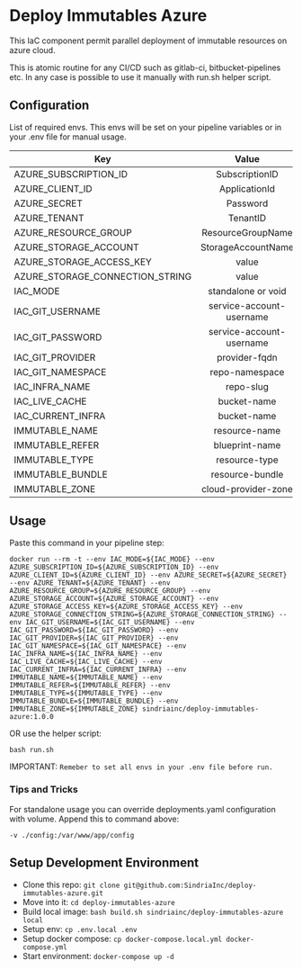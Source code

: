 # Deploy Immutables Azure

This IaC component permit parallel deployment of immutable resources on azure cloud.

This is atomic routine for any CI/CD such as gitlab-ci, bitbucket-pipelines etc.
In any case is possible to use it manually with run.sh helper script.

## Configuration

List of required envs. This envs will be set on your pipeline variables or in your .env file for manual usage.

| Key                                | Value                       |
| -----------------------------------|:---------------------------:|
| AZURE_SUBSCRIPTION_ID              | SubscriptionID              |
| AZURE_CLIENT_ID                    | ApplicationId               |
| AZURE_SECRET                       | Password                    |
| AZURE_TENANT                       | TenantID                    |
| AZURE_RESOURCE_GROUP               | ResourceGroupName           |
| AZURE_STORAGE_ACCOUNT              | StorageAccountName          |
| AZURE_STORAGE_ACCESS_KEY           | value                       |
| AZURE_STORAGE_CONNECTION_STRING    | value                       |
| IAC_MODE                           | standalone or void          |
| IAC_GIT_USERNAME                   | service-account-username    |
| IAC_GIT_PASSWORD                   | service-account-username    |
| IAC_GIT_PROVIDER                   | provider-fqdn               |
| IAC_GIT_NAMESPACE                  | repo-namespace              |
| IAC_INFRA_NAME                     | repo-slug                   |
| IAC_LIVE_CACHE                     | bucket-name                 |
| IAC_CURRENT_INFRA                  | bucket-name                 |
| IMMUTABLE_NAME                     | resource-name               |
| IMMUTABLE_REFER                    | blueprint-name              |
| IMMUTABLE_TYPE                     | resource-type               |
| IMMUTABLE_BUNDLE                   | resource-bundle             |
| IMMUTABLE_ZONE                     | cloud-provider-zone         |


## Usage

Paste this command in your pipeline step:

`docker run --rm -t --env IAC_MODE=${IAC_MODE} --env AZURE_SUBSCRIPTION_ID=${AZURE_SUBSCRIPTION_ID} --env AZURE_CLIENT_ID=${AZURE_CLIENT_ID} --env AZURE_SECRET=${AZURE_SECRET} --env AZURE_TENANT=${AZURE_TENANT} --env AZURE_RESOURCE_GROUP=${AZURE_RESOURCE_GROUP} --env AZURE_STORAGE_ACCOUNT=${AZURE_STORAGE_ACCOUNT} --env AZURE_STORAGE_ACCESS_KEY=${AZURE_STORAGE_ACCESS_KEY} --env AZURE_STORAGE_CONNECTION_STRING=${AZURE_STORAGE_CONNECTION_STRING} --env IAC_GIT_USERNAME=${IAC_GIT_USERNAME} --env IAC_GIT_PASSWORD=${IAC_GIT_PASSWORD} --env IAC_GIT_PROVIDER=${IAC_GIT_PROVIDER} --env IAC_GIT_NAMESPACE=${IAC_GIT_NAMESPACE} --env IAC_INFRA_NAME=${IAC_INFRA_NAME} --env IAC_LIVE_CACHE=${IAC_LIVE_CACHE} --env IAC_CURRENT_INFRA=${IAC_CURRENT_INFRA} --env IMMUTABLE_NAME=${IMMUTABLE_NAME} --env IMMUTABLE_REFER=${IMMUTABLE_REFER} --env IMMUTABLE_TYPE=${IMMUTABLE_TYPE} --env IMMUTABLE_BUNDLE=${IMMUTABLE_BUNDLE} --env IMMUTABLE_ZONE=${IMMUTABLE_ZONE} sindriainc/deploy-immutables-azure:1.0.0`

OR use the helper script:

`bash run.sh`

IMPORTANT: `Remeber to set all envs in your .env file before run.`

### Tips and Tricks

For standalone usage you can override deployments.yaml configuration with volume. Append this to command above:

`-v ./config:/var/www/app/config`


## Setup Development Environment

- Clone this repo: `git clone git@github.com:SindriaInc/deploy-immutables-azure.git`
- Move into it: `cd deploy-immutables-azure`
- Build local image: `bash build.sh sindriainc/deploy-immutables-azure local`
- Setup env: `cp .env.local .env`
- Setup docker compose: `cp docker-compose.local.yml docker-compose.yml`
- Start environment: `docker-compose up -d`